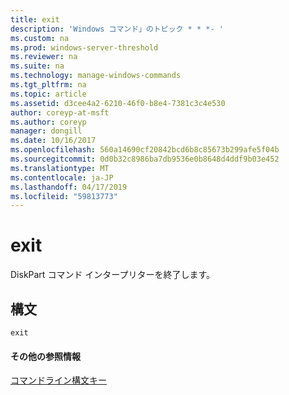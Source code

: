 ```yaml
---
title: exit
description: 'Windows コマンド」のトピック * * *- '
ms.custom: na
ms.prod: windows-server-threshold
ms.reviewer: na
ms.suite: na
ms.technology: manage-windows-commands
ms.tgt_pltfrm: na
ms.topic: article
ms.assetid: d3cee4a2-6210-46f0-b8e4-7381c3c4e530
author: coreyp-at-msft
ms.author: coreyp
manager: dongill
ms.date: 10/16/2017
ms.openlocfilehash: 560a14690cf20842bcd6b8c85673b299afe5f04b
ms.sourcegitcommit: 0d0b32c8986ba7db9536e0b8648d4ddf9b03e452
ms.translationtype: MT
ms.contentlocale: ja-JP
ms.lasthandoff: 04/17/2019
ms.locfileid: "59813773"
---
```

# <a name="exit"></a>exit



DiskPart コマンド インタープリターを終了します。

## <a name="syntax"></a>構文

```
exit
```

#### <a name="additional-references"></a>その他の参照情報

[コマンドライン構文キー](command-line-syntax-key.md)

